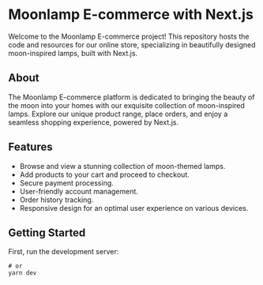 # Moonlamp E-commerce with Next.js

Welcome to the Moonlamp E-commerce project! This repository hosts the code and resources for our online store, specializing in beautifully designed moon-inspired lamps, built with Next.js.

## About

The Moonlamp E-commerce platform is dedicated to bringing the beauty of the moon into your homes with our exquisite collection of moon-inspired lamps. Explore our unique product range, place orders, and enjoy a seamless shopping experience, powered by Next.js.

## Features

- Browse and view a stunning collection of moon-themed lamps.
- Add products to your cart and proceed to checkout.
- Secure payment processing.
- User-friendly account management.
- Order history tracking.
- Responsive design for an optimal user experience on various devices.

## Getting Started

First, run the development server:

```
# or
yarn dev

```

